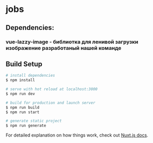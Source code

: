 # jobs

## Dependencies:

### vue-lazzy-image - библиотка для ленивой загрузки изображение разработаный нашей команде


## Build Setup

```bash
# install dependencies
$ npm install

# serve with hot reload at localhost:3000
$ npm run dev

# build for production and launch server
$ npm run build
$ npm run start

# generate static project
$ npm run generate
```

For detailed explanation on how things work, check out [Nuxt.js docs](https://nuxtjs.org).
